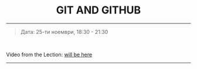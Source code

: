 <h1 align="center">GIT AND GITHUB</h1>

<hr>

<blockquote>
    <p>Дата: 25-ти ноември, 18:30 - 21:30</p>
</blockquote>

<br>

<p>
    Video from the Lection: <a href="#">will be here</a>
</p>

<hr>